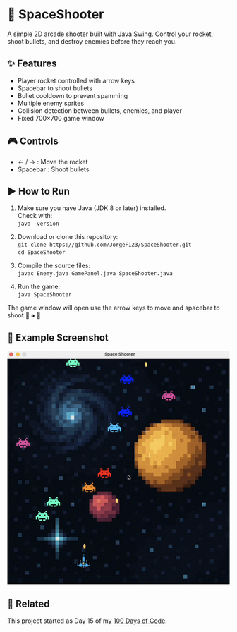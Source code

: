 # 🚀 SpaceShooter
A simple 2D arcade shooter built with Java Swing. Control your rocket, shoot bullets, and destroy enemies before they reach you.  

## ✨ Features
- Player rocket controlled with arrow keys  
- Spacebar to shoot bullets  
- Bullet cooldown to prevent spamming  
- Multiple enemy sprites  
- Collision detection between bullets, enemies, and player  
- Fixed 700×700 game window  

## 🎮 Controls
- ← / → : Move the rocket  
- Spacebar : Shoot bullets  

## ▶️ How to Run
1. Make sure you have Java (JDK 8 or later) installed.  
   Check with:  
   `java -version`  

2. Download or clone this repository:  
   `git clone https://github.com/JorgeF123/SpaceShooter.git`  
   `cd SpaceShooter`  

3. Compile the source files:  
   `javac Enemy.java GamePanel.java SpaceShooter.java`  

4. Run the game:  
   `java SpaceShooter`  

The game window will open use the arrow keys to move and spacebar to shoot 🚀 ⁍ 👾

## 📸 Example Screenshot
![Gameplay Screenshot](https://raw.githubusercontent.com/JorgeF123/100-days-of-code/main/day10-19/outputs/day15_output.png)
  
## 🔗 Related
This project started as Day 15 of my [100 Days of Code](https://github.com/JorgeF123/100-days-of-code).
